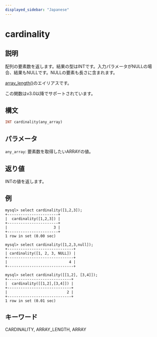 ```yaml
---
displayed_sidebar: "Japanese"
---
```


# cardinality

## 説明

配列の要素数を返します。結果の型はINTです。入力パラメータがNULLの場合、結果もNULLです。NULLの要素も長さに含まれます。

[array_length()](array_length.md)のエイリアスです。

この関数はv3.0以降でサポートされています。

## 構文

```Haskell
INT cardinality(any_array)
```

## パラメータ

`any_array`: 要素数を取得したいARRAYの値。

## 返り値

INTの値を返します。

## 例

```plain text
mysql> select cardinality([1,2,3]);
+-----------------------+
|  cardinality([1,2,3]) |
+-----------------------+
|                     3 |
+-----------------------+
1 row in set (0.00 sec)

mysql> select cardinality([1,2,3,null]);
+------------------------------+
| cardinality([1, 2, 3, NULL]) |
+------------------------------+
|                            4 |
+------------------------------+

mysql> select cardinality([[1,2], [3,4]]);
+-----------------------------+
|  cardinality([[1,2],[3,4]]) |
+-----------------------------+
|                           2 |
+-----------------------------+
1 row in set (0.01 sec)
```

## キーワード

CARDINALITY, ARRAY_LENGTH, ARRAY
